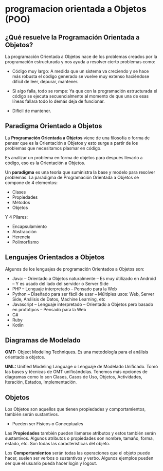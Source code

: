 # programacion orientada a Objetos (POO)

## ¿Qué resuelve la Programación Orientada a Objetos?

La programación Orientada a Objetos nace de los problemas creados por la programación estructurada y nos ayuda a resolver cierto problemas como:

* Código muy largo: A medida que un sistema va creciendo y se hace más robusta el código generado se vuelve muy extenso haciéndose difícil de leer, depurar, mantener.

* Si algo falla, todo se rompe: Ya que con la programación estructurada el código se ejecuta secuencialmente al momento de que una de esas líneas fallara todo lo demás deja de funcionar.

* Difícil de mantener.


## Paradigma Orientado a Objetos

La **Programación Orientada a Objetos** viene de una filosofía o forma de pensar que es la Orientación a Objetos y esto surge a partir de los problemas que necesitamos plasmar en código.

Es analizar un problema en forma de objetos para después llevarlo a código, eso es la Orientación a Objetos.

Un **paradigma** es una teoría que suministra la base y modelo para resolver problemas. La paradigma de Programación Orientada a Objetos se compone de 4 elementos:

* Clases
* Propiedades
* Métodos
* Objetos

Y 4 Pilares:

* Encapsulamiento
* Abstracción
* Herencia
* Polimorfismo


## Lenguajes Orientados a Objetos

Algunos de los lenguajes de programación Orientados a Objetos son:

* Java:
    – Orientado a Objetos naturalmente
    – Es muy útilizado en Android
    – Y es usado del lado del servidor o Server Side
* PHP
    – Lenguaje interpretado
    – Pensado para la Web
* Python
    – Diseñado para ser fácil de usar
    – Múltiples usos: Web, Server Side, Análisis de Datos, Machine Learning, etc
* Javascript
    – Lenguaje interpretado
    – Orientado a Objetos pero basado en prototipos
    – Pensado para la Web
* C#
* Ruby
* Kotlin


## Diagramas de Modelado

**OMT:** Object Modeling Techniques. Es una metodología para el análisis orientado a objetos.

**UML:** Unified Modeling Language o Lenguaje de Modelado Unificado. Tomó las bases y técnicas de OMT unificándolas. Tenemos más opciones de diagramas como lo son Clases, Casos de Uso, Objetos, Actividades, Iteración, Estados, Implementación.


## Objetos

Los Objetos son aquellos que tienen propiedades y comportamientos, también serán sustantivos.

* Pueden ser Físicos o Conceptuales

Las **Propiedades** también pueden llamarse atributos y estos también serán sustantivos. Algunos atributos o propiedades son nombre, tamaño, forma, estado, etc. Son todas las características del objeto.

Los **Comportamientos** serán todas las operaciones que el objeto puede hacer, suelen ser verbos o sustantivos y verbo. Algunos ejemplos pueden ser que el usuario pueda hacer login y logout.